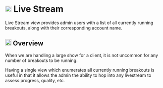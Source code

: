 # <img src="https://raw.githubusercontent.com/FortAwesome/Font-Awesome/6.x/svgs/solid/tower-broadcast.svg" width="20" height="20"> Live Stream

Live Stream view provides admin users with a list of all currently running breakouts, along with their corresponding account name.

## <img src="https://raw.githubusercontent.com/FortAwesome/Font-Awesome/6.x/svgs/solid/magnifying-glass-chart.svg" width="20" height="20"> Overview

When we are handling a large show for a client, it is not uncommon for any number of breakouts to be running.

Having a single view which enumerates all currently running breakouts is useful in that it allows the admin the ability to hop into any livestream to assess progress, quality, etc.
